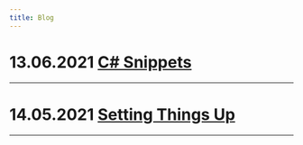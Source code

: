 ```yaml
---
title: Blog
---
```

# 13.06.2021 [C# Snippets](https://bastian-kroeger.tech/blog/2021/05/14/frequently-used-csharp-snippets)
---
# 14.05.2021 [Setting Things Up](https://bastian-kroeger.tech/blog/2021/05/14/setting-things-up)
---
